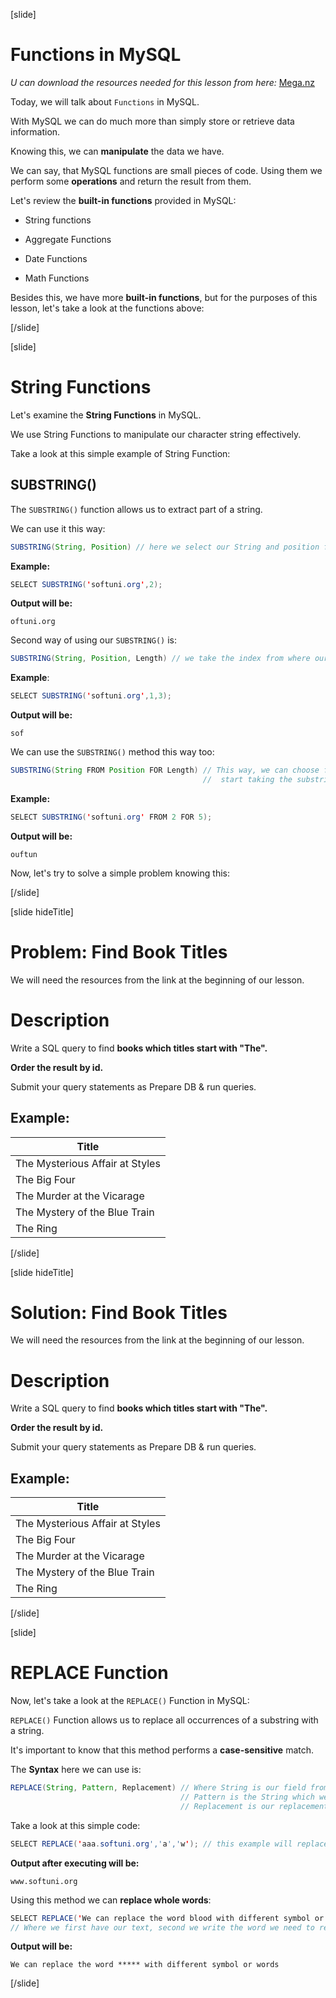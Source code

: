 [slide]

# Functions in MySQL

*U can download the resources needed for this lesson from here:* [Mega.nz](https://mega.nz/file/mUghgSyJ#LvZ-9YTr0Xd9d_9SBuM-4ugbU_eWZdAtixcFb854nAU)

Today, we will talk about `Functions` in MySQL.

With MySQL we can do much more than simply store or retrieve data information.

Knowing this, we can **manipulate** the data we have.

We can say, that MySQL functions are small pieces of code. Using them we perform some **operations** and return the result from them.

Let's review the **built-in functions** provided in MySQL:

- String functions

- Aggregate Functions

- Date Functions

- Math Functions

Besides this, we have more **built-in functions**, but for the purposes of this lesson, let's take a look at the functions above:



[/slide]

[slide]

# String Functions

Let's examine the **String Functions** in MySQL.

We use String Functions to manipulate our character string effectively.

Take a look at this simple example of String Function:

## SUBSTRING()

The `SUBSTRING()` function allows us to extract part of a string.

We can use it this way:

``` java
SUBSTRING(String, Position) // here we select our String and position from which we will take the substring
```

**Example:**

``` java
SELECT SUBSTRING('softuni.org',2);
```

**Output will be:**

```
oftuni.org
```

Second way of using our `SUBSTRING()` is:

``` java
SUBSTRING(String, Position, Length) // we take the index from where our result will start to index from where it will finish
```

**Example**:

``` java
SELECT SUBSTRING('softuni.org',1,3);
```

**Output will be:**

```
sof
```


We can use the `SUBSTRING()` method this way too:

``` java
SUBSTRING(String FROM Position FOR Length) // This way, we can choose from which position we want to 
                                           //  start taking the substring and for what lenght.
```

**Example:**

``` java
SELECT SUBSTRING('softuni.org' FROM 2 FOR 5);
```

**Output will be:**

```
ouftun
```

Now, let's try to solve a simple problem knowing this:



[/slide]

[slide hideTitle]

# Problem: Find Book Titles

We will need the resources from the link at the beginning of our lesson.

# Description

Write a SQL query to find **books which titles start with "The".** 

**Order the result by id.** 

Submit your query statements as Prepare DB & run queries. 

## Example:

| Title |
| --- |
| The Mysterious Affair at Styles |
| The Big Four |
| The Murder at the Vicarage |
| The Mystery of the Blue Train |
| The Ring |



[/slide]

[slide hideTitle]

# Solution: Find Book Titles

We will need the resources from the link at the beginning of our lesson.

# Description

Write a SQL query to find **books which titles start with "The".** 

**Order the result by id.** 

Submit your query statements as Prepare DB & run queries. 

## Example:

| Title |
| --- |
| The Mysterious Affair at Styles |
| The Big Four |
| The Murder at the Vicarage |
| The Mystery of the Blue Train |
| The Ring |



[/slide]

[slide]

# REPLACE Function

Now, let's take a look at the `REPLACE()` Function in MySQL:

`REPLACE()` Function allows us to replace all occurrences of a substring with a string.

It's important to know that this method performs a **case-sensitive** match.

The **Syntax** here we can use is:

``` java
REPLACE(String, Pattern, Replacement) // Where String is our field from the table.
                                      // Pattern is the String which we need to replace
                                      // Replacement is our replacement pattern                               
```

Take a look at this simple code:

``` java
SELECT REPLACE('aaa.softuni.org','a','w'); // this example will replace all "a" with "w"
```

**Output after executing will be:**

```
www.softuni.org
```

Using this method we can **replace whole words**:

``` java
SELECT REPLACE('We can replace the word blood with different symbol or words', 'blood', '*****') 
// Where we first have our text, second we write the word we need to replace, and the last we write the replacement symbol or character.
```

**Output will be:**

```
We can replace the word ***** with different symbol or words
```


[/slide]